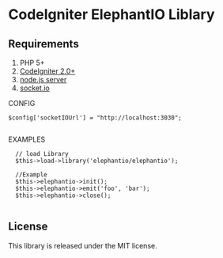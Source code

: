 CodeIgniter ElephantIO Liblary
=================

 Requirements
  ------------
  1. PHP 5+
  2. [CodeIgniter 2.0+](http://codeigniter.com)
  3. [node.js server](http://nodejs.org/)
  4. [socket.io](http://socket.io/)
  



  CONFIG
```
$config['socketIOUrl'] = "http://localhost:3030";
 
```

  EXAMPLES
```
  // load Library
  $this->load->library('elephantio/elephantio');
  
  //Example
  $this->elephantio->init();
  $this->elephantio->emit('foo', 'bar');
  $this->elephantio->close();
 
```

 License
  -------
  This library is released under the MIT license.
